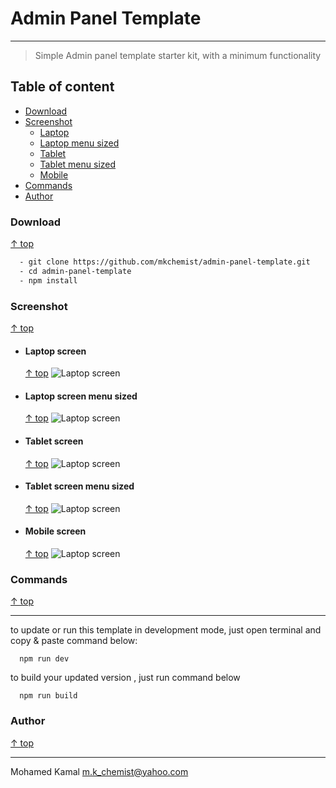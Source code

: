 # Admin Panel Template
---------------------------
> Simple Admin panel template starter kit, with a minimum functionality

## Table of content 
 - [Download](#download)
 - [Screenshot](#screenshot)
    - [Laptop](#laptop-screen)
    - [Laptop menu sized](#laptop-screen-menu-sized)
    - [Tablet](#tablet-screen)
    - [Tablet menu sized](#tablet-screen-menu-sized)
    - [Mobile](#mobile-screen)
 - [Commands](#commands)
 - [Author](#author)

### Download 
[&uparrow; top](#table-of-content)
```bash 
  - git clone https://github.com/mkchemist/admin-panel-template.git
  - cd admin-panel-template
  - npm install 
```

### Screenshot
[&uparrow; top](#table-of-content)

- #### Laptop screen
    [&uparrow; top](#table-of-content)
   ![Laptop screen](screenshots/laptop-screen.png)
- #### Laptop screen menu sized
    [&uparrow; top](#table-of-content)
   ![Laptop screen](screenshots/laptop-screen-menu-sized.png)
- #### Tablet screen
    [&uparrow; top](#table-of-content)
   ![Laptop screen](screenshots/tablet-screen.png)
- #### Tablet screen menu sized
    [&uparrow; top](#table-of-content)
   ![Laptop screen](screenshots/tablet-screen-menu-sized.png)
- #### Mobile screen
    [&uparrow; top](#table-of-content)
   ![Laptop screen](screenshots/mobile-screen.png)
  
### Commands
[&uparrow; top](#table-of-content)

----------------
to update or run this template in development mode, just open terminal and copy & paste command below:
```code
  npm run dev
```
to build your updated version , just run command below
```code
  npm run build
```

### Author
[&uparrow; top](#table-of-content)

---------------
Mohamed Kamal <m.k_chemist@yahoo.com>